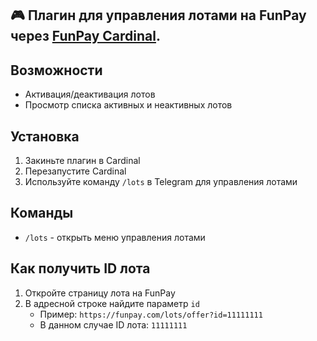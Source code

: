 ## 🎮 Плагин для управления лотами на FunPay через [FunPay Cardinal](https://github.com/sidor0912/FunPayCardinal).

## Возможности

- Активация/деактивация лотов 
- Просмотр списка активных и неактивных лотов

## Установка

1. Закиньте плагин в Cardinal
2. Перезапустите Cardinal
3. Используйте команду `/lots` в Telegram для управления лотами

## Команды

- `/lots` - открыть меню управления лотами

## Как получить ID лота

1. Откройте страницу лота на FunPay
2. В адресной строке найдите параметр `id`
   - Пример: `https://funpay.com/lots/offer?id=11111111`
   - В данном случае ID лота: `11111111`
